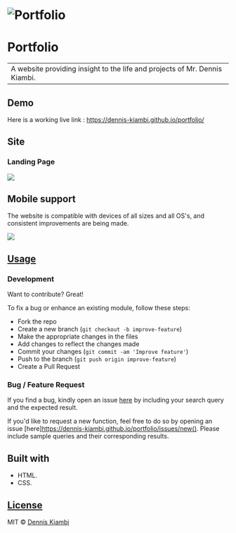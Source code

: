 # ![Portfolio](https://https://dennis-kiambi.github.io/portfolio/)
# Portfolio
<table>
<tr>
<td>
  A website providing insight to the life and projects of Mr. Dennis Kiambi.
</td>
</tr>
</table>


## Demo
Here is a working live link :  https://dennis-kiambi.github.io/portfolio/


## Site

### Landing Page

![](https://dennis-kiambi.github.io/portfolio/)

## Mobile support
The website is compatible with devices of all sizes and all OS's, and consistent improvements are being made.

![](https://dennis-kiambi.github.io/portfolio/)




## [Usage](https://dennis-kiambi.github.io/portfolio/) 

### Development
Want to contribute? Great!

To fix a bug or enhance an existing module, follow these steps:

- Fork the repo
- Create a new branch (`git checkout -b improve-feature`)
- Make the appropriate changes in the files
- Add changes to reflect the changes made
- Commit your changes (`git commit -am 'Improve feature'`)
- Push to the branch (`git push origin improve-feature`)
- Create a Pull Request 

### Bug / Feature Request

If you find a bug, kindly open an issue [here](https://dennis-kiambi.github.io/portfolio/) by including your search query and the expected result.

If you'd like to request a new function, feel free to do so by opening an issue [here]https://dennis-kiambi.github.io/portfolio/issues/new(). Please include sample queries and their corresponding results.


## Built with 

- HTML.
- CSS.



## [License](https://dennis-kiambi.github.io/portfolio/LICENSE.md)

MIT © [Dennis Kiambi ](https://dennis-kiambi.github.io/portfolio/LICENSE.md)


